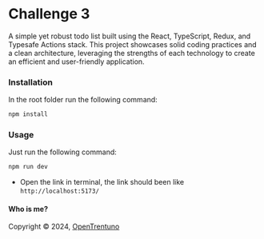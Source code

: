 # Challenge 3

A simple yet robust todo list built using the React, TypeScript, Redux, and Typesafe Actions stack. This project showcases solid coding practices and a clean architecture, leveraging the strengths of each technology to create an efficient and user-friendly application.

### Installation

In the root folder run the following command:

```bash
npm install
```

### Usage

Just run the following command:

```bash
npm run dev
```

- Open the link in terminal, the link should been like `http://localhost:5173/`

#### Who is me?

Copyright ©‎ 2024, [OpenTrentuno](https://opentrentuno.it)
